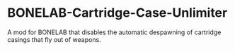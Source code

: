 # BONELAB-Cartridge-Case-Unlimiter
A mod for BONELAB that disables the automatic despawning of cartridge casings that fly out of weapons.
